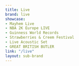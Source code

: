 ```yaml
---
title: Live
brand: live
showcase:
- Mayhem Live
- NBA 2K Europe LIVE
- Guinness World Records
- Strawberries & Creem Festival
- Live Acoustic Set
- GREAT BRITISH BUTLER
link: "/live"
layout: sub-brand
---
```


